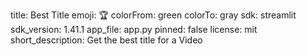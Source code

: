 title: Best Title
emoji: 🏆
colorFrom: green
colorTo: gray
sdk: streamlit
sdk_version: 1.41.1
app_file: app.py
pinned: false
license: mit
short_description: Get the best title for a Video
